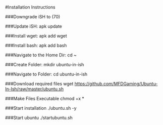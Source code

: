 #Installation Instructions

###Downgrade iSH to (70)

###Update iSH: 
    apk update

###Install wget: 
    apk add wget

###Install bash: 
    apk add bash

###Navigate to the Home Dir: 
    cd ~

###Create Folder: 
    mkdir ubuntu-in-ish

###Navigate to Folder: 
    cd ubuntu-in-ish

###Download required files
    wget https://github.com/MFDGaming/Ubuntu-In-Ish/raw/master/ubuntu.sh

###Make Files Executable
    chmod +x *

###Start installation 
    ./ubuntu.sh -y

###Start ubuntu
    ./startubuntu.sh
